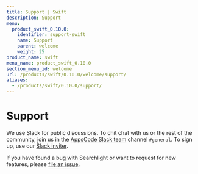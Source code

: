 ```yaml
---
title: Support | Swift
description: Support
menu:
  product_swift_0.10.0:
    identifier: support-swift
    name: Support
    parent: welcome
    weight: 25
product_name: swift
menu_name: product_swift_0.10.0
section_menu_id: welcome
url: /products/swift/0.10.0/welcome/support/
aliases:
  - /products/swift/0.10.0/support/
---
```


# Support

We use Slack for public discussions. To chit chat with us or the rest of the community, join us in the [AppsCode Slack team](https://appscode.slack.com/messages/C0XQFLGRM/details/) channel `#general`. To sign up, use our [Slack inviter](https://slack.appscode.com/).

If you have found a bug with Searchlight or want to request for new features, please [file an issue](https://github.com/appscode/swift/issues/new).
